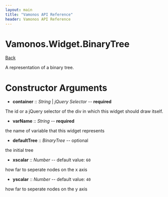 ```yaml
---
layout: main
title: "Vamonos API Reference"
header: Vamonos API Reference
---
```



Vamonos.Widget.BinaryTree
=========================

[Back](index.html)

A representation of a binary tree.


Constructor Arguments
=====================

 * **container** :: *String* | *jQuery Selector* -- **required**

The id or a jQuery selector of the div in which this widget should draw itself.



 * **varName** :: *String* -- **required**

the name of variable that this widget represents



 * **defaultTree** :: *BinaryTree* -- optional

the initial tree



 * **xscalar** :: *Number* -- default value: `60`

how far to seperate nodes on the x axis



 * **yscalar** :: *Number* -- default value: `40`

how far to seperate nodes on the y axis



